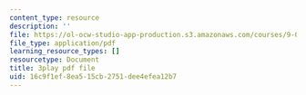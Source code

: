 ```yaml
---
content_type: resource
description: ''
file: https://ol-ocw-studio-app-production.s3.amazonaws.com/courses/9-00sc-introduction-to-psychology-fall-2011/16c9f1ef8ea515cb2751dee4efea12b7_Qw4SkvZ03cc.pdf
file_type: application/pdf
learning_resource_types: []
resourcetype: Document
title: 3play pdf file
uid: 16c9f1ef-8ea5-15cb-2751-dee4efea12b7
---
```

